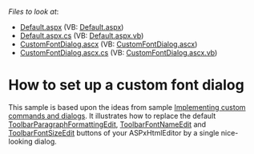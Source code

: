 <!-- default file list -->
*Files to look at*:

* [Default.aspx](./CS/HtmlEditorCustomFontDialog/Default.aspx) (VB: [Default.aspx](./VB/HtmlEditorCustomFontDialog/Default.aspx))
* [Default.aspx.cs](./CS/HtmlEditorCustomFontDialog/Default.aspx.cs) (VB: [Default.aspx.vb](./VB/HtmlEditorCustomFontDialog/Default.aspx.vb))
* [CustomFontDialog.ascx](./CS/HtmlEditorCustomFontDialog/UserControls/CustomFontDialog.ascx) (VB: [CustomFontDialog.ascx](./VB/HtmlEditorCustomFontDialog/UserControls/CustomFontDialog.ascx))
* [CustomFontDialog.ascx.cs](./CS/HtmlEditorCustomFontDialog/UserControls/CustomFontDialog.ascx.cs) (VB: [CustomFontDialog.ascx.vb](./VB/HtmlEditorCustomFontDialog/UserControls/CustomFontDialog.ascx.vb))
<!-- default file list end -->
# How to set up a custom font dialog


<p>This sample is based upon the ideas from sample <a href="https://www.devexpress.com/Support/Center/p/E360">Implementing custom commands and dialogs</a>.  It illustrates how to replace the default <a href="http://documentation.devexpress.com/#AspNet/DevExpressWebASPxHtmlEditorToolbarParagraphFormattingEditMembersTopicAll">ToolbarParagraphFormattingEdit</a>, <a href="http://documentation.devexpress.com/#AspNet/DevExpressWebASPxHtmlEditorToolbarFontNameEditMembersTopicAll">ToolbarFontNameEdit</a> and <a href="http://documentation.devexpress.com/#AspNet/DevExpressWebASPxHtmlEditorToolbarFontSizeEditMembersTopicAll">ToolbarFontSizeEdit</a> buttons of your ASPxHtmlEditor by a single nice-looking dialog.</p>

<br/>


